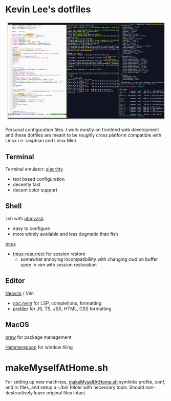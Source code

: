 # Kevin Lee's dotfiles

![Screenshot of terminal setup](screenshot.png)

Personal configuration files. I work mostly on frontend web development and these dotfiles are meant to be roughly cross platform compatible with Linux i.e. raspbian and Linux Mint.

## Terminal

Terminal emulator: [alacritty](https://github.com/alacritty/alacritty)

- text based configuration
- decently fast
- decent color support

## Shell

zsh with [ohmyzsh](https://github.com/ohmyzsh/ohmyzsh)

- easy to configure
- more widely available and less dogmatic than fish

[tmux](https://github.com/tmux/tmux/)

- [tmux-resurrect](https://github.com/tmux-plugins/tmux-resurrect) for session restore
  - somewhat annoying incompatiblility with changing cwd on buffer open in vim with session restoration

## Editor

[Neovim](https://github.com/neovim/neovim) / Vim

- [coc.nvim](https://github.com/neoclide/coc.nvim) for LSP, completions, formatting
- [prettier](https://github.com/prettier/prettier) for JS, TS, JSX, HTML, CSS formatting

## MacOS

[brew](https://github.com/Homebrew/brew) for package management

[Hammerspoon](https://github.com/Hammerspoon/hammerspoon) for window tiling

# makeMyselfAtHome.sh

For setting up new machines, [makeMyselfAtHome.sh](makeMyselfAtHome.sh) symlinks profile, conf, and rc files, and setup a ~/bin folder with necessary tools. Should non-destructively leave original files intact.
